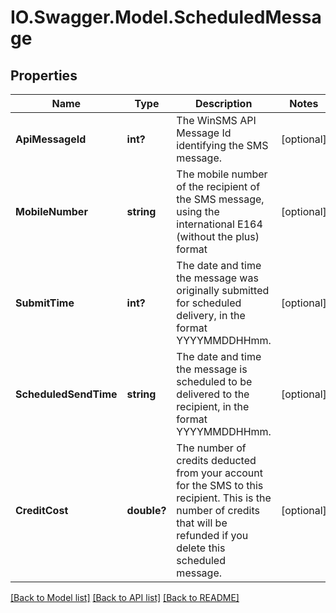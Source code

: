 # IO.Swagger.Model.ScheduledMessage
## Properties

Name | Type | Description | Notes
------------ | ------------- | ------------- | -------------
**ApiMessageId** | **int?** | The WinSMS API Message Id identifying the SMS message. | [optional] 
**MobileNumber** | **string** | The mobile number of the recipient of the SMS message, using the international E164 (without the plus) format | [optional] 
**SubmitTime** | **int?** | The date and time the message was originally submitted for scheduled delivery, in the format YYYYMMDDHHmm. | [optional] 
**ScheduledSendTime** | **string** | The date and time the message is scheduled to be delivered to the recipient, in the format YYYYMMDDHHmm. | [optional] 
**CreditCost** | **double?** | The number of credits deducted from your account for the SMS to this recipient.  This is the number of credits that will be refunded if you delete this scheduled message.  | [optional] 

[[Back to Model list]](../README.md#documentation-for-models) [[Back to API list]](../README.md#documentation-for-api-endpoints) [[Back to README]](../README.md)

